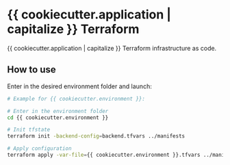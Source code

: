 # {{ cookiecutter.application | capitalize }} Terraform

{{ cookiecutter.application | capitalize }} Terraform infrastructure as code.

## How to use
Enter in the desired environment folder and launch:

```bash
# Example for {{ cookiecutter.environment }}:

# Enter in the environment folder
cd {{ cookiecutter.environment }}

# Init tfstate
terraform init -backend-config=backend.tfvars ../manifests

# Apply configuration
terraform apply -var-file={{ cookiecutter.environment }}.tfvars ../manifests/
```
